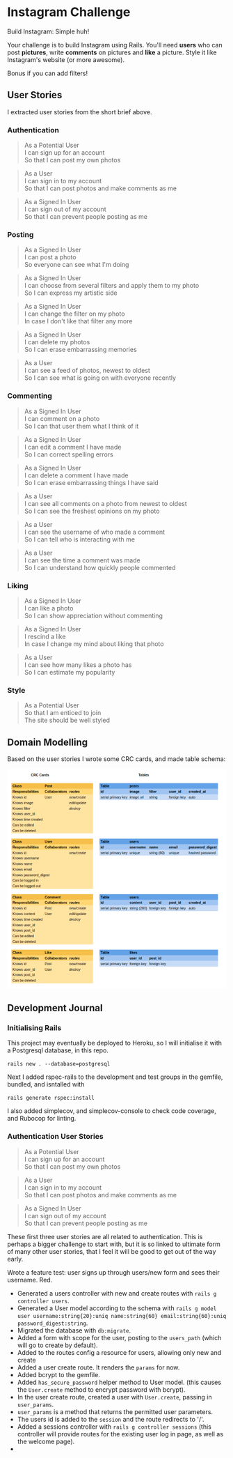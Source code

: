 # Instagram Challenge

Build Instagram: Simple huh!

Your challenge is to build Instagram using Rails. You'll need **users** who can post **pictures**, write **comments** on pictures and **like** a picture. Style it like Instagram's website (or more awesome).

Bonus if you can add filters!

## User Stories

I extracted user stories from the short brief above.

### Authentication

> As a Potential User  
> I can sign up for an account  
> So that I can post my own photos

> As a User  
> I can sign in to my account  
> So that I can post photos and make comments as me

> As a Signed In User  
> I can sign out of my account  
> So that I can prevent people posting as me

### Posting

> As a Signed In User  
> I can post a photo  
> So everyone can see what I'm doing

> As a Signed In User  
> I can choose from several filters and apply them to my photo  
> So I can express my artistic side

> As a Signed In User  
> I can change the filter on my photo  
> In case I don't like that filter any more

> As a Signed In User  
> I can delete my photos  
> So I can erase embarrassing memories

> As a User  
> I can see a feed of photos, newest to oldest  
> So I can see what is going on with everyone recently

### Commenting

> As a Signed In User  
> I can comment on a photo  
> So I can that user them what I think of it

> As a Signed In User  
> I can edit a comment I have made  
> So I can correct spelling errors

> As a Signed In User  
> I can delete a comment I have made  
> So I can erase embarrassing things I have said

> As a User  
> I can see all comments on a photo from newest to oldest  
> So I can see the freshest opinions on my photo

> As a User  
> I can see the username of who made a comment  
> So I can tell who is interacting with me

> As a User  
> I can see the time a comment was made  
> So I can understand how quickly people commented

### Liking

> As a Signed In User  
> I can like a photo  
> So I can show appreciation without commenting

> As a Signed In User  
> I rescind a like  
> In case I change my mind about liking that photo

> As a User  
> I can see how many likes a photo has  
> So I can estimate my popularity

### Style

> As a Potential User  
> So that I am enticed to join  
> The site should be well styled

## Domain Modelling

Based on the user stories I wrote some CRC cards, and made table schema:

![CRC Cards and Table Schema](images/insta-clone-crc-table-schema.png)

## Development Journal

### Initialising Rails

This project may eventually be deployed to Heroku, so I will initialise it with a Postgresql database, in this repo.

```shell
rails new . --database=postgresql
```

Next I added rspec-rails to the development and test groups in the gemfile, bundled, and isntalled with

```shell
rails generate rspec:install
```

I also added simplecov, and simplecov-console to check code coverage, and Rubocop for linting.

### Authentication User Stories

> As a Potential User  
> I can sign up for an account  
> So that I can post my own photos

> As a User  
> I can sign in to my account  
> So that I can post photos and make comments as me

> As a Signed In User  
> I can sign out of my account  
> So that I can prevent people posting as me

These first three user stories are all related to authentication. This is perhaps a bigger challenge to start with, but it is so linked to ultimate form of many other user stories, that I feel it will be good to get out of the way early.

Wrote a feature test: user signs up through users/new form and sees their username. Red.

- Generated a users controller with new and create routes with `rails g controller users`.
- Generated a User model according to the schema with `rails g model user username:string{20}:uniq name:string{60} email:string{60}:uniq password_digest:string`.
- Migrated the database with `db:migrate`.
- Added a form with scope for the user, posting to the `users_path` (which will go to create by default).
- Added to the routes config a resource for users, allowing only new and create
- Added a user create route. It renders the `params` for now.
- Added bcrypt to the gemfile.
- Added `has_secure_password` helper method to User model. (this causes the `User.create` method to encrypt password with bcrypt).
- In the user create route, created a user with `User.create`, passing in `user_params`.
- `user_params` is a method that returns the permitted user parameters.
- The users id is added to the `session` and the route redirects to '/'.
- Added a sessions controller with `rails g controller sessions` (this controller will provide routes for the existing user log in page, as well as the welcome page).
- 
